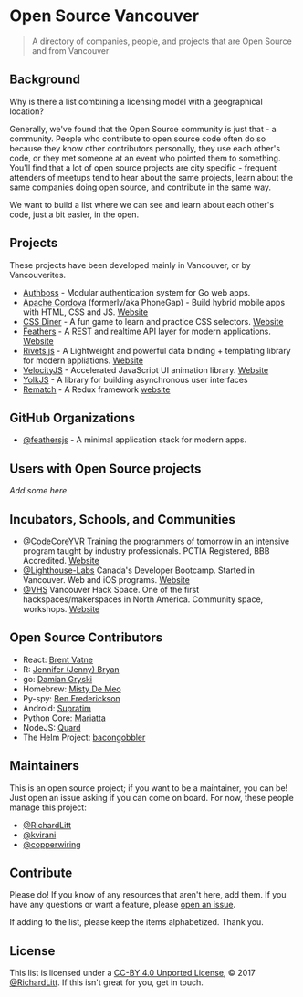 # Open Source Vancouver

> A directory of companies, people, and projects that are Open Source and from Vancouver

## Background

Why is there a list combining a licensing model with a geographical location?

Generally, we've found that the Open Source community is just that - a community. People who contribute to open source code often do so because they know other contributors personally, they use each other's code, or they met someone at an event who pointed them to something. You'll find that a lot of open source projects are city specific - frequent attenders of meetups tend to hear about the same projects, learn about the same companies doing open source, and contribute in the same way.

We want to build a list where we can see and learn about each other's code, just a bit easier, in the open.

## Projects

These projects have been developed mainly in Vancouver, or by Vancouverites.

- [Authboss](https://github.com/volatiletech/authboss) - Modular authentication system for Go web apps.
- [Apache Cordova](https://github.com/apache/cordova-cli) (formerly/aka PhoneGap) - Build hybrid mobile apps with HTML, CSS and JS. [Website](https://cordova.apache.org/)
- [CSS Diner](https://github.com/flukeout/css-diner) - A fun game to learn and practice CSS selectors. [Website](http://flukeout.github.io/)
- [Feathers](https://github.com/feathersjs/feathers) - A REST and realtime API layer for modern applications. [Website](https://feathersjs.com/)
- [Rivets.js](https://github.com/mikeric/rivets) - A Lightweight and powerful data binding + templating library for modern appliations. [Website](http://rivetsjs.com/)
- [VelocityJS](https://github.com/julianshapiro/velocity) - Accelerated JavaScript UI animation library. [Website](http://velocityjs.org/)
- [YolkJS](https://github.com/garbles/yolk) - A library for building asynchronous user interfaces
- [Rematch](https://github.com/rematch/rematch) - A Redux framework [website](https://rematch.github.io/rematch/)

## GitHub Organizations

- [@feathersjs](https://github.com/feathersjs) - A minimal application stack for modern apps.

## Users with Open Source projects

_Add some here_

## Incubators, Schools, and Communities

- [@CodeCoreYVR](https://github.com/codecoreyvr) Training the programmers of tomorrow in an intensive program taught by industry professionals. PCTIA Registered, BBB Accredited. [Website](https://codecore.ca/)
- [@Lighthouse-Labs](https://github.com/lighthouse-labs) Canada's Developer Bootcamp. Started in Vancouver. Web and iOS programs. [Website](http://www.lighthouselabs.ca/)
- [@VHS](https://github.com/vhs) Vancouver Hack Space. One of the first hackspaces/makerspaces in North America. Community space, workshops. [Website](http://www.vanhack.ca/)


## Open Source Contributors

- React: [Brent Vatne](https://github.com/brentvatne)
- R: [Jennifer (Jenny) Bryan](https://github.com/jennybc)
- go: [Damian Gryski](https://github.com/dgryski)
- Homebrew: [Misty De Meo](https://github.com/mistydemeo)
- Py-spy: [Ben Frederickson](https://github.com/benfred)
- Android: [Supratim](https://github.com/heysupratim)
- Python Core: [Mariatta](https://github.com/Mariatta)
- NodeJS: [Quard](https://github.com/Qard)
- The Helm Project: [bacongobbler](https://github.com/bacongobbler)

## Maintainers

This is an open source project; if you want to be a maintainer, you can be! Just open an issue asking if you can come on board. For now, these people manage this project:

- [@RichardLitt](https://github.com/RichardLitt) 
- [@kvirani](https://github.com/kvirani)
- [@copperwiring](https://github.com/copperwiring)

## Contribute

Please do! If you know of any resources that aren't here, add them. If you have any questions or want a feature, please [open an issue](https://github.com/opensourcecities/vancouver/issues/new).

If adding to the list, please keep the items alphabetized. Thank you.

## License

This list is licensed under a [CC-BY 4.0 Unported License](https://creativecommons.org/licenses/by/4.0/), © 2017 [@RichardLitt](https://github.com/RichardLitt). If this isn't great for you, get in touch.
